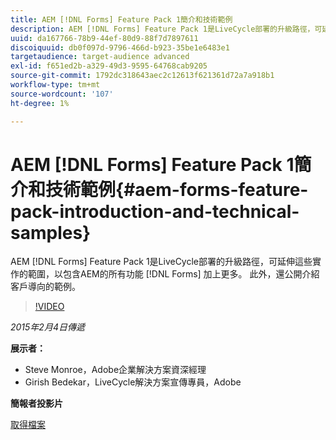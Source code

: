 ```yaml
---
title: AEM [!DNL Forms] Feature Pack 1簡介和技術範例
description: AEM [!DNL Forms] Feature Pack 1是LiveCycle部署的升級路徑，可延伸這些實作的範圍，以包含AEM的所有功能 [!DNL Forms] 加上更多。 此外，還公開介紹客戶導向的範例。
uuid: da167766-78b9-44ef-80d9-88f7d7897611
discoiquuid: db0f097d-9796-466d-b923-35be1e6483e1
targetaudience: target-audience advanced
exl-id: f651ed2b-a329-49d3-9595-64768cab9205
source-git-commit: 1792dc318643aec2c12613f621361d72a7a918b1
workflow-type: tm+mt
source-wordcount: '107'
ht-degree: 1%

---
```


# AEM [!DNL Forms] Feature Pack 1簡介和技術範例{#aem-forms-feature-pack-introduction-and-technical-samples}

AEM [!DNL Forms] Feature Pack 1是LiveCycle部署的升級路徑，可延伸這些實作的範圍，以包含AEM的所有功能 [!DNL Forms] 加上更多。 此外，還公開介紹客戶導向的範例。

>[!VIDEO](https://video.tv.adobe.com/v/19380/?quality=9)

*2015年2月4日傳遞*

**展示者：**

* Steve Monroe，Adobe企業解決方案資深經理
* Girish Bedekar，LiveCycle解決方案宣傳專員，Adobe

**簡報者投影片**

[取得檔案](assets/aem-forms-fp1-2015-0204.pdf)
<!--
[Get back to the Overview](https://helpx.adobe.com/experience-manager/kt/eseminars/gems/aem-index.html)
-->
